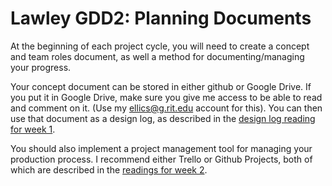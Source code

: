 # Lawley GDD2: Planning Documents

At the beginning of each project cycle, you will need to create a concept and team roles document, as well a method for documenting/managing your progress.

Your concept document can be stored in either github or Google Drive. If you put it in Google Drive, make sure you give me access to be able to read and comment on it. (Use my ellics@g.rit.edu account for this). You can then use that document as a design log, as described in the [design log reading for week 1](../readings.md#thursday126).

You should also implement a project management tool for managing your production process. I recommend either Trello or Github Projects, both of which are described in the [readings for week 2](../readings.md#thursday22).  
